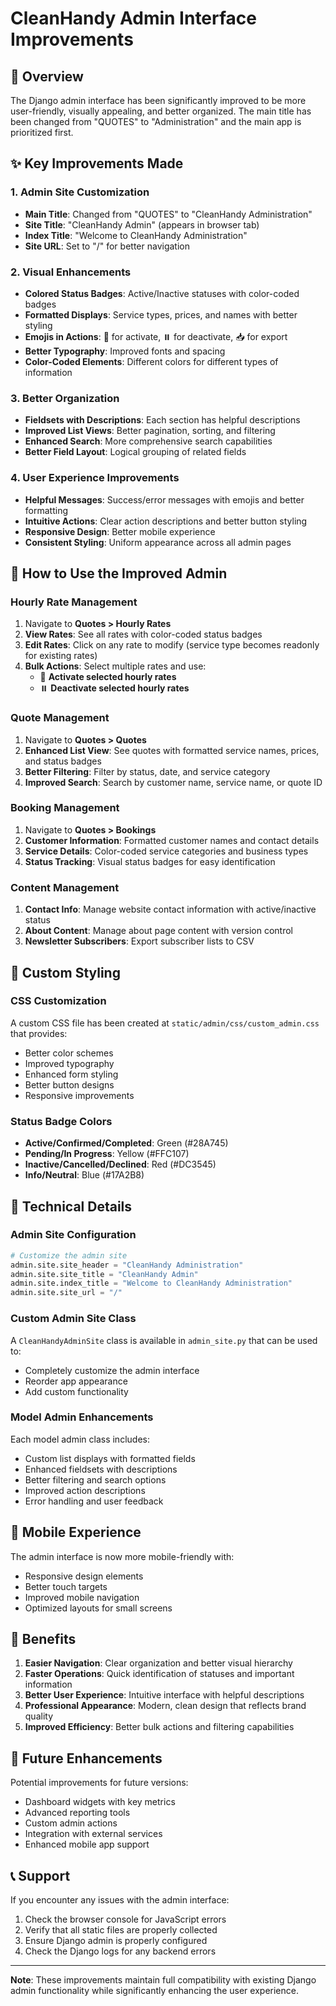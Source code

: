 # CleanHandy Admin Interface Improvements

## 🎯 Overview

The Django admin interface has been significantly improved to be more user-friendly, visually appealing, and better organized. The main title has been changed from "QUOTES" to "Administration" and the main app is prioritized first.

## ✨ Key Improvements Made

### 1. **Admin Site Customization**
- **Main Title**: Changed from "QUOTES" to "CleanHandy Administration"
- **Site Title**: "CleanHandy Admin" (appears in browser tab)
- **Index Title**: "Welcome to CleanHandy Administration"
- **Site URL**: Set to "/" for better navigation

### 2. **Visual Enhancements**
- **Colored Status Badges**: Active/Inactive statuses with color-coded badges
- **Formatted Displays**: Service types, prices, and names with better styling
- **Emojis in Actions**: 🚀 for activate, ⏸️ for deactivate, 📥 for export
- **Better Typography**: Improved fonts and spacing
- **Color-Coded Elements**: Different colors for different types of information

### 3. **Better Organization**
- **Fieldsets with Descriptions**: Each section has helpful descriptions
- **Improved List Views**: Better pagination, sorting, and filtering
- **Enhanced Search**: More comprehensive search capabilities
- **Better Field Layout**: Logical grouping of related fields

### 4. **User Experience Improvements**
- **Helpful Messages**: Success/error messages with emojis and better formatting
- **Intuitive Actions**: Clear action descriptions and better button styling
- **Responsive Design**: Better mobile experience
- **Consistent Styling**: Uniform appearance across all admin pages

## 🚀 How to Use the Improved Admin

### **Hourly Rate Management**
1. Navigate to **Quotes > Hourly Rates**
2. **View Rates**: See all rates with color-coded status badges
3. **Edit Rates**: Click on any rate to modify (service type becomes readonly for existing rates)
4. **Bulk Actions**: Select multiple rates and use:
   - 🚀 **Activate selected hourly rates**
   - ⏸️ **Deactivate selected hourly rates**

### **Quote Management**
1. Navigate to **Quotes > Quotes**
2. **Enhanced List View**: See quotes with formatted service names, prices, and status badges
3. **Better Filtering**: Filter by status, date, and service category
4. **Improved Search**: Search by customer name, service name, or quote ID

### **Booking Management**
1. Navigate to **Quotes > Bookings**
2. **Customer Information**: Formatted customer names and contact details
3. **Service Details**: Color-coded service categories and business types
4. **Status Tracking**: Visual status badges for easy identification

### **Content Management**
1. **Contact Info**: Manage website contact information with active/inactive status
2. **About Content**: Manage about page content with version control
3. **Newsletter Subscribers**: Export subscriber lists to CSV

## 🎨 Custom Styling

### **CSS Customization**
A custom CSS file has been created at `static/admin/css/custom_admin.css` that provides:
- Better color schemes
- Improved typography
- Enhanced form styling
- Better button designs
- Responsive improvements

### **Status Badge Colors**
- **Active/Confirmed/Completed**: Green (#28A745)
- **Pending/In Progress**: Yellow (#FFC107)
- **Inactive/Cancelled/Declined**: Red (#DC3545)
- **Info/Neutral**: Blue (#17A2B8)

## 🔧 Technical Details

### **Admin Site Configuration**
```python
# Customize the admin site
admin.site.site_header = "CleanHandy Administration"
admin.site.site_title = "CleanHandy Admin"
admin.site.index_title = "Welcome to CleanHandy Administration"
admin.site.site_url = "/"
```

### **Custom Admin Site Class**
A `CleanHandyAdminSite` class is available in `admin_site.py` that can be used to:
- Completely customize the admin interface
- Reorder app appearance
- Add custom functionality

### **Model Admin Enhancements**
Each model admin class includes:
- Custom list displays with formatted fields
- Enhanced fieldsets with descriptions
- Better filtering and search options
- Improved action descriptions
- Error handling and user feedback

## 📱 Mobile Experience

The admin interface is now more mobile-friendly with:
- Responsive design elements
- Better touch targets
- Improved mobile navigation
- Optimized layouts for small screens

## 🎯 Benefits

1. **Easier Navigation**: Clear organization and better visual hierarchy
2. **Faster Operations**: Quick identification of statuses and important information
3. **Better User Experience**: Intuitive interface with helpful descriptions
4. **Professional Appearance**: Modern, clean design that reflects brand quality
5. **Improved Efficiency**: Better bulk actions and filtering capabilities

## 🔄 Future Enhancements

Potential improvements for future versions:
- Dashboard widgets with key metrics
- Advanced reporting tools
- Custom admin actions
- Integration with external services
- Enhanced mobile app support

## 📞 Support

If you encounter any issues with the admin interface:
1. Check the browser console for JavaScript errors
2. Verify that all static files are properly collected
3. Ensure Django admin is properly configured
4. Check the Django logs for any backend errors

---

**Note**: These improvements maintain full compatibility with existing Django admin functionality while significantly enhancing the user experience.
